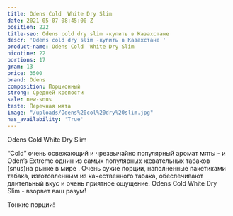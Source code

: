 ```yaml
---
title: Odens Cold  White Dry Slim
date: 2021-05-07 08:45:00 Z
position: 222
title-seo: Odens cold dry slim -купить в Казахстане
descr: 'Odens cold dry slim -купить в Казахстане '
product-name: Odens Cold  White Dry Slim
nicotine: 22
portions: 17
gram: 13
price: 3500
brand: Odens
composition: Порционный
strong: Средней крепости
sale: new-snus
taste: Перечная мята
image: "/uploads/Odens%20col%20dry%20slim.jpg"
has_availability: 'True'
---
```


Odens Cold  White Dry Slim 

“Cold” очень освежающий и чрезвычайно популярный аромат мяты - и Oden’s Extreme однин из самых популярных жевательных табаков (snus)на рынке в мире . Очень сухие порции, наполненные пакетиками табака, изготовленным из качественного табака, обеспечивают длительный вкус и очень приятное ощущение. Odens Cold  White Dry Slim - взорвет ваш разум!

Тонкие порции!